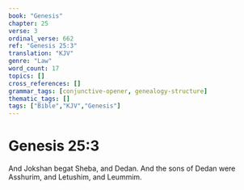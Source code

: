 ```yaml
---
book: "Genesis"
chapter: 25
verse: 3
ordinal_verse: 662
ref: "Genesis 25:3"
translation: "KJV"
genre: "Law"
word_count: 17
topics: []
cross_references: []
grammar_tags: [conjunctive-opener, genealogy-structure]
thematic_tags: []
tags: ["Bible","KJV","Genesis"]
---
```


# Genesis 25:3

And Jokshan begat Sheba, and Dedan. And the sons of Dedan were Asshurim, and Letushim, and Leummim.
